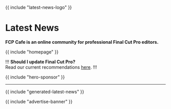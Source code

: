 {{ include "latest-news-logo" }}

# Latest News

**FCP Cafe is an online community for professional Final Cut Pro editors.**

{{ include "homepage" }}

!!!
**Should I update Final Cut Pro?**<br />
Read our current recommendations [here](/update-guide/).
!!!

{{ include "hero-sponsor" }}

---

{{ include "generated-latest-news" }}

{{ include "advertise-banner" }}